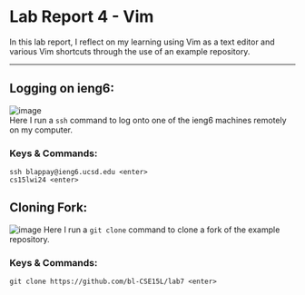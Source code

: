 # **Lab Report 4 - Vim**   
In this lab report, I reflect on my learning using Vim as a text editor and various Vim shortcuts through the use of an example repository.

---   

## Logging on ieng6:   
![image](https://github.com/bl-CSE15L/cse15l-lab-reports/assets/156377155/25be46bb-063e-4643-8d45-a576c9d02b66)   
Here I run a ```ssh``` command to log onto one of the ieng6 machines remotely on my computer.   
### Keys & Commands:   
```
ssh blappay@ieng6.ucsd.edu <enter>
cs15lwi24 <enter>
```
## Cloning Fork:
![image](https://github.com/bl-CSE15L/cse15l-lab-reports/assets/156377155/61dadbe3-e262-42a6-8607-fd2af15d0488)
Here I run a ```git clone``` command to clone a fork of the example repository.
### Keys & Commands:   
```
git clone https://github.com/bl-CSE15L/lab7 <enter>
```
